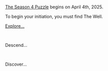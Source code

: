#

[The Season 4 Puzzle](../documentation/minecraft/tweaks/initiation-candle.md) begins on April 4th, 2025.

To begin your initiation, you must find The Well.

[Explore...](https://dl.slabserver.org/explore.zip)

<br>

Descend...

<br>

Discover...

<br>


[seecret]: <> (Well well well?)
[seecret]: <> (Aren't you a wise candidate?)
[seecret]: <> (To search beneath the surface)
[seecret]: <> (To see what hides in the dark)
[seecret]: <> (You will find few answers here)
[seecret]: <> (As only light guides the way)
[seecret]: <> (And The Well cannot be found)
[seecret]: <> (Without knowing what you seek)
[seecret]: <> (Until then, remember...)
